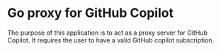 # Go proxy for GitHub Copilot
The purpose of this application is to act as a proxy server for GitHub Copilot. It requires the user to have a valid GitHub copilot subscription.
